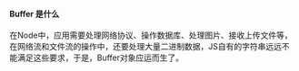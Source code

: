 #### Buffer 是什么

在Node中，应用需要处理网络协议、操作数据库、处理图片、接收上传文件等，在网络流和文件流的操作中，还要处理大量二进制数据，JS自有的字符串远远不能满足这些要求，于是，Buffer对象应运而生了。

